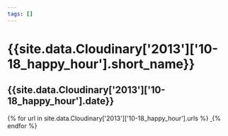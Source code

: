 ```yaml
---
tags: []
---
```

<div itemscope itemtype="http://schema.org/Photograph">
  <h1>{{site.data.Cloudinary['2013']['10-18_happy_hour'].short_name}}</h1>
  <h2 class="event-date">{{site.data.Cloudinary['2013']['10-18_happy_hour'].date}}</h2>
  {% for url in site.data.Cloudinary['2013']['10-18_happy_hour'].urls %}
    <a itemprop="image" class="swipebox" title="" href="{{ site.cloudinary.baseurl }}/{{ url }}">
      <img alt="" itemprop="thumbnailUrl" src="{{ site.cloudinary.baseurl }}/h_150/{{ url }}" />
      <meta itemprop="isFamilyFriendly" content="true" />
    </a>
  {% endfor %}
</div>
